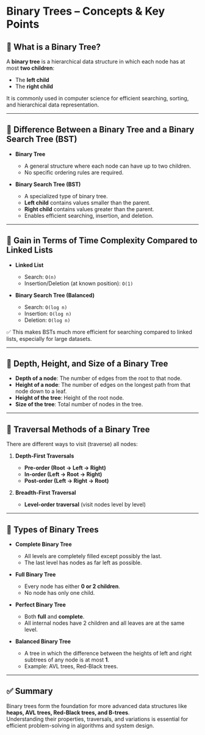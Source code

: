 # Binary Trees – Concepts & Key Points

## 📌 What is a Binary Tree?
A **binary tree** is a hierarchical data structure in which each node has at most **two children**:
- The **left child**
- The **right child**

It is commonly used in computer science for efficient searching, sorting, and hierarchical data representation.

---

## 📌 Difference Between a Binary Tree and a Binary Search Tree (BST)
- **Binary Tree**
  - A general structure where each node can have up to two children.
  - No specific ordering rules are required.
  
- **Binary Search Tree (BST)**
  - A specialized type of binary tree.
  - **Left child** contains values smaller than the parent.
  - **Right child** contains values greater than the parent.
  - Enables efficient searching, insertion, and deletion.

---

## 📌 Gain in Terms of Time Complexity Compared to Linked Lists
- **Linked List**
  - Search: `O(n)`
  - Insertion/Deletion (at known position): `O(1)`
  
- **Binary Search Tree (Balanced)**
  - Search: `O(log n)`
  - Insertion: `O(log n)`
  - Deletion: `O(log n)`

✅ This makes BSTs much more efficient for searching compared to linked lists, especially for large datasets.

---

## 📌 Depth, Height, and Size of a Binary Tree
- **Depth of a node**: The number of edges from the root to that node.
- **Height of a node**: The number of edges on the longest path from that node down to a leaf.
- **Height of the tree**: Height of the root node.
- **Size of the tree**: Total number of nodes in the tree.

---

## 📌 Traversal Methods of a Binary Tree
There are different ways to visit (traverse) all nodes:

1. **Depth-First Traversals**
   - **Pre-order (Root → Left → Right)**
   - **In-order (Left → Root → Right)**
   - **Post-order (Left → Right → Root)**

2. **Breadth-First Traversal**
   - **Level-order traversal** (visit nodes level by level)

---

## 📌 Types of Binary Trees
- **Complete Binary Tree**
  - All levels are completely filled except possibly the last.
  - The last level has nodes as far left as possible.

- **Full Binary Tree**
  - Every node has either **0 or 2 children**.
  - No node has only one child.

- **Perfect Binary Tree**
  - Both **full** and **complete**.
  - All internal nodes have 2 children and all leaves are at the same level.

- **Balanced Binary Tree**
  - A tree in which the difference between the heights of left and right subtrees of any node is at most **1**.
  - Example: AVL trees, Red-Black trees.

---

## ✅ Summary
Binary trees form the foundation for more advanced data structures like **heaps, AVL trees, Red-Black trees, and B-trees**.  
Understanding their properties, traversals, and variations is essential for efficient problem-solving in algorithms and system design.

